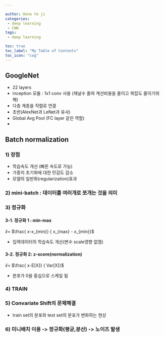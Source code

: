 ```yaml
---

author: Hone Ye ji
categories: 
 - deep learning
 - CNN 
tags: 
 - deep learning

toc: true
toc_label: "My Table of Contents"
toc_icon: "cog"
---
```

## GoogleNet
- 22 layers
- inception 모듈 : 1x1 conv 사용 (채널수 줄여 계산비용을 줄이고 복잡도 줄이기위해)
- 다층 계층을 직렬로 연결
- 초반(AlexNet과 LeNet과 유사)
- Global Avg Pool (FC layer 같은 역할)
-

## Batch normalization
### 1) 장점
- 학습속도 개선 (빠른 속도로 가능)
- 가중치 초기화에 대한 민감도 감소
- 모델의 일반화(regularization)효과

### 2) mini-batch : 데이터를 여러개로 쪼개는 것을 의미
### 3) 정규화
#### 3-1. 정규화 1 :  min-max
$\hat x =$ $\frac{ x-x_{min}} { x_{max} - x_{min}}$
- 입력데이터의 학습속도 개선(변수 scale영향 없앰)
#### 3-2. 정규화 2: z-score(normalization)
$\hat x =$ $\frac{ x-E[X]} { Var[X]}$
- 분포가 0을 중심으로 스케일 됨

### 4) TRAIN 

### 5) Convariate Shift의 문제해결
- train set의 분포와 test set의 분포가 변화하는 현상
### 6) 미니배치 이용 -> 정규화(평균,분산) -> 노이즈 발생
<!--stackedit_data:
eyJoaXN0b3J5IjpbLTEwODE0NzIyNDUsLTEwNzQxNzY5ODIsLT
kwNzMwNzE4MV19
-->